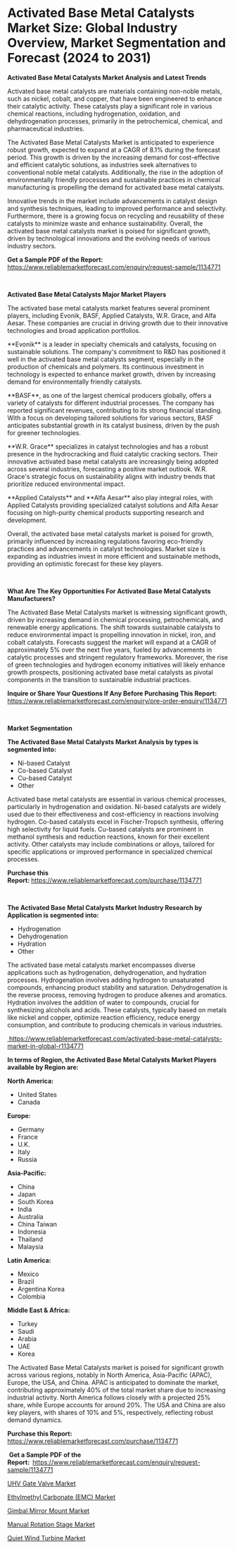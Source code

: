 <p><h1>Activated Base Metal Catalysts Market Size: Global Industry Overview, Market Segmentation and Forecast (2024 to 2031)</h1></p><p><strong>Activated Base Metal Catalysts Market Analysis and Latest Trends</strong></p>
<p><p>Activated base metal catalysts are materials containing non-noble metals, such as nickel, cobalt, and copper, that have been engineered to enhance their catalytic activity. These catalysts play a significant role in various chemical reactions, including hydrogenation, oxidation, and dehydrogenation processes, primarily in the petrochemical, chemical, and pharmaceutical industries.</p><p>The Activated Base Metal Catalysts Market is anticipated to experience robust growth, expected to expand at a CAGR of 8.1% during the forecast period. This growth is driven by the increasing demand for cost-effective and efficient catalytic solutions, as industries seek alternatives to conventional noble metal catalysts. Additionally, the rise in the adoption of environmentally friendly processes and sustainable practices in chemical manufacturing is propelling the demand for activated base metal catalysts.</p><p>Innovative trends in the market include advancements in catalyst design and synthesis techniques, leading to improved performance and selectivity. Furthermore, there is a growing focus on recycling and reusability of these catalysts to minimize waste and enhance sustainability. Overall, the activated base metal catalysts market is poised for significant growth, driven by technological innovations and the evolving needs of various industry sectors.</p></p>
<p><strong>Get a Sample PDF of the Report:&nbsp;</strong> <a href="https://www.reliablemarketforecast.com/enquiry/request-sample/1134771?utm_campaign=1870&utm_medium=2&utm_source=Github&utm_content=ia&utm_term=18122024&utm_id=activated-base-metal-catalysts">https://www.reliablemarketforecast.com/enquiry/request-sample/1134771</a></p>
<p>&nbsp;</p>
<p><strong>Activated Base Metal Catalysts Major Market Players</strong></p>
<p><p>The activated base metal catalysts market features several prominent players, including Evonik, BASF, Applied Catalysts, W.R. Grace, and Alfa Aesar. These companies are crucial in driving growth due to their innovative technologies and broad application portfolios.</p><p>**Evonik** is a leader in specialty chemicals and catalysts, focusing on sustainable solutions. The company's commitment to R&D has positioned it well in the activated base metal catalysts segment, especially in the production of chemicals and polymers. Its continuous investment in technology is expected to enhance market growth, driven by increasing demand for environmentally friendly catalysts.</p><p>**BASF**, as one of the largest chemical producers globally, offers a variety of catalysts for different industrial processes. The company has reported significant revenues, contributing to its strong financial standing. With a focus on developing tailored solutions for various sectors, BASF anticipates substantial growth in its catalyst business, driven by the push for greener technologies.</p><p>**W.R. Grace** specializes in catalyst technologies and has a robust presence in the hydrocracking and fluid catalytic cracking sectors. Their innovative activated base metal catalysts are increasingly being adopted across several industries, forecasting a positive market outlook. W.R. Grace's strategic focus on sustainability aligns with industry trends that prioritize reduced environmental impact.</p><p>**Applied Catalysts** and **Alfa Aesar** also play integral roles, with Applied Catalysts providing specialized catalyst solutions and Alfa Aesar focusing on high-purity chemical products supporting research and development.</p><p>Overall, the activated base metal catalysts market is poised for growth, primarily influenced by increasing regulations favoring eco-friendly practices and advancements in catalyst technologies. Market size is expanding as industries invest in more efficient and sustainable methods, providing an optimistic forecast for these key players.</p></p>
<p>&nbsp;</p>
<p><strong>What Are The Key Opportunities For Activated Base Metal Catalysts Manufacturers?</strong></p>
<p><p>The Activated Base Metal Catalysts market is witnessing significant growth, driven by increasing demand in chemical processing, petrochemicals, and renewable energy applications. The shift towards sustainable catalysts to reduce environmental impact is propelling innovation in nickel, iron, and cobalt catalysts. Forecasts suggest the market will expand at a CAGR of approximately 5% over the next five years, fueled by advancements in catalytic processes and stringent regulatory frameworks. Moreover, the rise of green technologies and hydrogen economy initiatives will likely enhance growth prospects, positioning activated base metal catalysts as pivotal components in the transition to sustainable industrial practices.</p></p>
<p><strong>Inquire or Share Your Questions If Any Before Purchasing This Report:</strong> <a href="https://www.reliablemarketforecast.com/enquiry/pre-order-enquiry/1134771?utm_campaign=1870&utm_medium=2&utm_source=Github&utm_content=ia&utm_term=18122024&utm_id=activated-base-metal-catalysts">https://www.reliablemarketforecast.com/enquiry/pre-order-enquiry/1134771</a></p>
<p>&nbsp;</p>
<p><strong>Market Segmentation</strong></p>
<p><strong>The Activated Base Metal Catalysts Market Analysis by types is segmented into:</strong></p>
<p><ul><li>Ni-based Catalyst</li><li>Co-based Catalyst</li><li>Cu-based Catalyst</li><li>Other</li></ul></p>
<p><p>Activated base metal catalysts are essential in various chemical processes, particularly in hydrogenation and oxidation. Ni-based catalysts are widely used due to their effectiveness and cost-efficiency in reactions involving hydrogen. Co-based catalysts excel in Fischer-Tropsch synthesis, offering high selectivity for liquid fuels. Cu-based catalysts are prominent in methanol synthesis and reduction reactions, known for their excellent activity. Other catalysts may include combinations or alloys, tailored for specific applications or improved performance in specialized chemical processes.</p></p>
<p><strong>Purchase this Report:&nbsp;</strong><a href="https://www.reliablemarketforecast.com/purchase/1134771?utm_campaign=1870&utm_medium=2&utm_source=Github&utm_content=ia&utm_term=18122024&utm_id=activated-base-metal-catalysts">https://www.reliablemarketforecast.com/purchase/1134771</a></p>
<p>&nbsp;</p>
<p><strong>The Activated Base Metal Catalysts Market Industry Research by Application is segmented into:</strong></p>
<p><ul><li>Hydrogenation</li><li>Dehydrogenation</li><li>Hydration</li><li>Other</li></ul></p>
<p><p>The activated base metal catalysts market encompasses diverse applications such as hydrogenation, dehydrogenation, and hydration processes. Hydrogenation involves adding hydrogen to unsaturated compounds, enhancing product stability and saturation. Dehydrogenation is the reverse process, removing hydrogen to produce alkenes and aromatics. Hydration involves the addition of water to compounds, crucial for synthesizing alcohols and acids. These catalysts, typically based on metals like nickel and copper, optimize reaction efficiency, reduce energy consumption, and contribute to producing chemicals in various industries.</p></p>
<p><a href="https://www.reliablemarketforecast.com/activated-base-metal-catalysts-market-in-global-r1134771?utm_campaign=1870&utm_medium=2&utm_source=Github&utm_content=ia&utm_term=18122024&utm_id=activated-base-metal-catalysts">&nbsp;https://www.reliablemarketforecast.com/activated-base-metal-catalysts-market-in-global-r1134771</a></p>
<p><strong>In terms of Region, the Activated Base Metal Catalysts Market Players available by Region are:</strong></p>
<p>
    <p> <strong> North America: </strong>
        <ul>
            <li>United States</li>
            <li>Canada</li>
        </ul>
        </p> 
    <p> <strong> Europe: </strong>
        <ul>
            <li>Germany</li>
            <li>France</li>
            <li>U.K.</li>
            <li>Italy</li>
            <li>Russia</li>
        </ul>
        </p> 
    <p> <strong> Asia-Pacific: </strong>
        <ul>
            <li>China</li>
            <li>Japan</li>
            <li>South Korea</li>
            <li>India</li>
            <li>Australia</li>
            <li>China Taiwan</li>
            <li>Indonesia</li>
            <li>Thailand</li>
            <li>Malaysia</li>
        </ul>
        </p> 
    <p> <strong> Latin America: </strong>
        <ul>
            <li>Mexico</li>
            <li>Brazil</li>
            <li>Argentina Korea</li>
            <li>Colombia</li>
        </ul>
        </p> 
    <p> <strong> Middle East & Africa: </strong>
        <ul>
            <li>Turkey</li>
            <li>Saudi</li>
            <li>Arabia</li>
            <li>UAE</li>
            <li>Korea</li>
        </ul>
    </p>
    </p>
<p><p>The Activated Base Metal Catalysts market is poised for significant growth across various regions, notably in North America, Asia-Pacific (APAC), Europe, the USA, and China. APAC is anticipated to dominate the market, contributing approximately 40% of the total market share due to increasing industrial activity. North America follows closely with a projected 25% share, while Europe accounts for around 20%. The USA and China are also key players, with shares of 10% and 5%, respectively, reflecting robust demand dynamics.</p></p>
<p><strong>Purchase this Report: </strong><a href="https://www.reliablemarketforecast.com/purchase/1134771?utm_campaign=1870&utm_medium=2&utm_source=Github&utm_content=ia&utm_term=18122024&utm_id=activated-base-metal-catalysts">https://www.reliablemarketforecast.com/purchase/1134771</a></p>
<p>&nbsp;<strong>Get a Sample PDF of the Report:&nbsp;&nbsp;</strong><a href="https://www.reliablemarketforecast.com/enquiry/request-sample/1134771?utm_campaign=1870&utm_medium=2&utm_source=Github&utm_content=ia&utm_term=18122024&utm_id=activated-base-metal-catalysts">https://www.reliablemarketforecast.com/enquiry/request-sample/1134771</a></p>
<p><strong></strong></p>
<p><p><a href="https://www.linkedin.com/pulse/uhv-gate-valve-market-research-2024-2031-growth-opportunities-kbhwf?utm_campaign=1870&utm_medium=2&utm_source=Github&utm_content=ia&utm_term=18122024&utm_id=activated-base-metal-catalysts">UHV Gate Valve Market</a></p><p><a href="https://github.com/PeterParrish5/Market-Research-Report-List-7/blob/main/ethylmethyl-carbonate-emc-market.md?utm_campaign=1870&utm_medium=2&utm_source=Github&utm_content=ia&utm_term=18122024&utm_id=activated-base-metal-catalysts">Ethylmethyl Carbonate (EMC) Market</a></p><p><a href="https://www.linkedin.com/pulse/gimbal-mirror-mount-market-growth-segmentation-regional-analysis-nyskf?utm_campaign=1870&utm_medium=2&utm_source=Github&utm_content=ia&utm_term=18122024&utm_id=activated-base-metal-catalysts">Gimbal Mirror Mount Market</a></p><p><a href="https://www.linkedin.com/pulse/detailed-manual-rotation-stage-market-analysis-expected-cagr-c3zgf?utm_campaign=1870&utm_medium=2&utm_source=Github&utm_content=ia&utm_term=18122024&utm_id=activated-base-metal-catalysts">Manual Rotation Stage Market</a></p><p><a href="https://www.linkedin.com/pulse/quiet-wind-turbine-market-overview-significant-growth-potential-wubff?utm_campaign=1870&utm_medium=2&utm_source=Github&utm_content=ia&utm_term=18122024&utm_id=activated-base-metal-catalysts">Quiet Wind Turbine Market</a></p></p>
